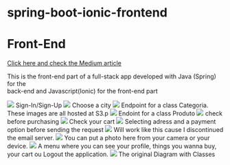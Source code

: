 # spring-boot-ionic-frontend
<h1>Front-End</h1>
 <a href="https://medium.com/renato1902/spring-boot-and-ionic-online-store-app-b58e41cc07e0">Click here and check the Medium article</a> 
 <p>This is the front-end part of a full-stack app developed with Java (Spring) for the <br>
    back-end and Javascript(Ionic) for the front-end part</p>
    <img src="https://github.com/renatogondin/spring-boot-ionic-frontend/blob/master/fotografias/2.png">
    <caption>Sign-In/Sign-Up</caption>
    <img src="https://github.com/renatogondin/spring-boot-ionic-frontend/blob/master/fotografias/3.png">
     <caption>Choose a city</caption>
    <img src="https://github.com/renatogondin/spring-boot-ionic-frontend/blob/master/fotografias/4.png">
     <caption>Endpoint for a class Categoria. These images are all hosted at S3.p</caption>
    <img src="https://github.com/renatogondin/spring-boot-ionic-frontend/blob/master/fotografias/5.png">
     <caption>Endoint for a class Produto</caption>
    <img src="https://github.com/renatogondin/spring-boot-ionic-frontend/blob/master/fotografias/6.png">
     <caption>check before purchasing</caption>
    <img src="https://github.com/renatogondin/spring-boot-ionic-frontend/blob/master/fotografias/7.png">
     <caption>Check your cart</caption>
    <img src="https://github.com/renatogondin/spring-boot-ionic-frontend/blob/master/fotografias/8.png">
     <caption>Selecting adress and a payment option before sending the request</caption>
    <img src="https://github.com/renatogondin/spring-boot-ionic-frontend/blob/master/fotografias/9.png">
     <caption>Will work like this cause I discontinued the email server.</caption>
    <img src="https://github.com/renatogondin/spring-boot-ionic-frontend/blob/master/fotografias/b1.png">
     <caption>You can put a photo here from your camera or your device.</caption>
    <img src="https://github.com/renatogondin/spring-boot-ionic-frontend/blob/master/fotografias/b2.png">
     <caption>A menu where you can see your profile, things you wanna buy, your cart ou Logout the application.</caption>
    <img src="https://github.com/renatogondin/spring-boot-ionic-frontend/blob/master/fotografias/1.png">
     <caption>The original Diagram with Classes</caption>
    
    
